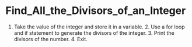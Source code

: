 # Find_All_the_Divisors_of_an_Integer
1. Take the value of the integer and store it in a variable. 2. Use a for loop and if statement to generate the divisors of the integer. 3. Print the divisors of the number. 4. Exit.
